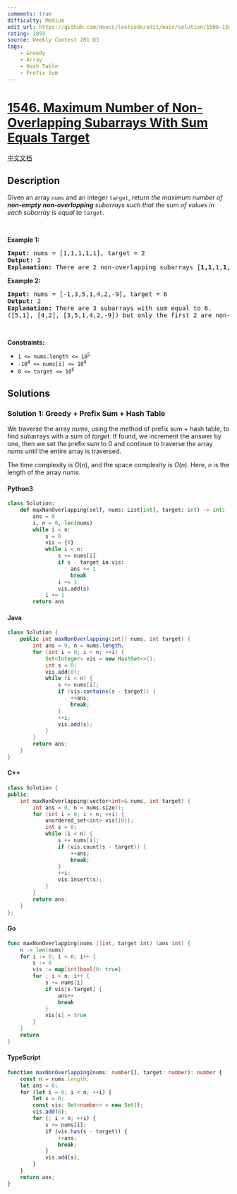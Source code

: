 ```yaml
---
comments: true
difficulty: Medium
edit_url: https://github.com/doocs/leetcode/edit/main/solution/1500-1599/1546.Maximum%20Number%20of%20Non-Overlapping%20Subarrays%20With%20Sum%20Equals%20Target/README_EN.md
rating: 1855
source: Weekly Contest 201 Q3
tags:
    - Greedy
    - Array
    - Hash Table
    - Prefix Sum
---
```


<!-- problem:start -->

# [1546. Maximum Number of Non-Overlapping Subarrays With Sum Equals Target](https://leetcode.com/problems/maximum-number-of-non-overlapping-subarrays-with-sum-equals-target)

[中文文档](/solution/1500-1599/1546.Maximum%20Number%20of%20Non-Overlapping%20Subarrays%20With%20Sum%20Equals%20Target/README.md)

## Description

<!-- description:start -->

<p>Given an array <code>nums</code> and an integer <code>target</code>, return <em>the maximum number of <strong>non-empty</strong> <strong>non-overlapping</strong> subarrays such that the sum of values in each subarray is equal to</em> <code>target</code>.</p>

<p>&nbsp;</p>
<p><strong class="example">Example 1:</strong></p>

<pre>
<strong>Input:</strong> nums = [1,1,1,1,1], target = 2
<strong>Output:</strong> 2
<strong>Explanation:</strong> There are 2 non-overlapping subarrays [<strong>1,1</strong>,1,<strong>1,1</strong>] with sum equals to target(2).
</pre>

<p><strong class="example">Example 2:</strong></p>

<pre>
<strong>Input:</strong> nums = [-1,3,5,1,4,2,-9], target = 6
<strong>Output:</strong> 2
<strong>Explanation:</strong> There are 3 subarrays with sum equal to 6.
([5,1], [4,2], [3,5,1,4,2,-9]) but only the first 2 are non-overlapping.
</pre>

<p>&nbsp;</p>
<p><strong>Constraints:</strong></p>

<ul>
	<li><code>1 &lt;= nums.length &lt;= 10<sup>5</sup></code></li>
	<li><code>-10<sup>4</sup> &lt;= nums[i] &lt;= 10<sup>4</sup></code></li>
	<li><code>0 &lt;= target &lt;= 10<sup>6</sup></code></li>
</ul>

<!-- description:end -->

## Solutions

<!-- solution:start -->

### Solution 1: Greedy + Prefix Sum + Hash Table

We traverse the array $nums$, using the method of prefix sum + hash table, to find subarrays with a sum of $target$. If found, we increment the answer by one, then we set the prefix sum to $0$ and continue to traverse the array $nums$ until the entire array is traversed.

The time complexity is $O(n)$, and the space complexity is $O(n)$. Here, $n$ is the length of the array $nums$.

<!-- tabs:start -->

#### Python3

```python
class Solution:
    def maxNonOverlapping(self, nums: List[int], target: int) -> int:
        ans = 0
        i, n = 0, len(nums)
        while i < n:
            s = 0
            vis = {0}
            while i < n:
                s += nums[i]
                if s - target in vis:
                    ans += 1
                    break
                i += 1
                vis.add(s)
            i += 1
        return ans
```

#### Java

```java
class Solution {
    public int maxNonOverlapping(int[] nums, int target) {
        int ans = 0, n = nums.length;
        for (int i = 0; i < n; ++i) {
            Set<Integer> vis = new HashSet<>();
            int s = 0;
            vis.add(0);
            while (i < n) {
                s += nums[i];
                if (vis.contains(s - target)) {
                    ++ans;
                    break;
                }
                ++i;
                vis.add(s);
            }
        }
        return ans;
    }
}
```

#### C++

```cpp
class Solution {
public:
    int maxNonOverlapping(vector<int>& nums, int target) {
        int ans = 0, n = nums.size();
        for (int i = 0; i < n; ++i) {
            unordered_set<int> vis{{0}};
            int s = 0;
            while (i < n) {
                s += nums[i];
                if (vis.count(s - target)) {
                    ++ans;
                    break;
                }
                ++i;
                vis.insert(s);
            }
        }
        return ans;
    }
};
```

#### Go

```go
func maxNonOverlapping(nums []int, target int) (ans int) {
	n := len(nums)
	for i := 0; i < n; i++ {
		s := 0
		vis := map[int]bool{0: true}
		for ; i < n; i++ {
			s += nums[i]
			if vis[s-target] {
				ans++
				break
			}
			vis[s] = true
		}
	}
	return
}
```

#### TypeScript

```ts
function maxNonOverlapping(nums: number[], target: number): number {
    const n = nums.length;
    let ans = 0;
    for (let i = 0; i < n; ++i) {
        let s = 0;
        const vis: Set<number> = new Set();
        vis.add(0);
        for (; i < n; ++i) {
            s += nums[i];
            if (vis.has(s - target)) {
                ++ans;
                break;
            }
            vis.add(s);
        }
    }
    return ans;
}
```

<!-- tabs:end -->

<!-- solution:end -->

<!-- problem:end -->
